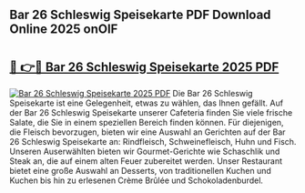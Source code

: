 ## Bar 26 Schleswig Speisekarte PDF Download Online 2025 onOIF

# <h2><a href="http://gcdksow.nevu.top/?p=Bar+26+Schleswig+Speisekarte">🔗 👉🔴 Bar 26 Schleswig Speisekarte 2025 PDF</a></h2>

[![Bar 26 Schleswig Speisekarte 2025 PDF](https://i.imgur.com/dBaPXMq.png)](http://gcdksow.nevu.top/?p=Bar+26+Schleswig+Speisekarte)
Die Bar 26 Schleswig Speisekarte ist eine Gelegenheit, etwas zu wählen, das Ihnen gefällt. Auf der Bar 26 Schleswig Speisekarte unserer Cafeteria finden Sie viele frische Salate, die Sie in einem speziellen Bereich finden können. Für diejenigen, die Fleisch bevorzugen, bieten wir eine Auswahl an Gerichten auf der Bar 26 Schleswig Speisekarte an: Rindfleisch, Schweinefleisch, Huhn und Fisch. Unseren Auserwählten bieten wir Gourmet-Gerichte wie Schaschlik und Steak an, die auf einem alten Feuer zubereitet werden. Unser Restaurant bietet eine große Auswahl an Desserts, von traditionellen Kuchen und Kuchen bis hin zu erlesenen Crème Brûlée und Schokoladenburdel.
